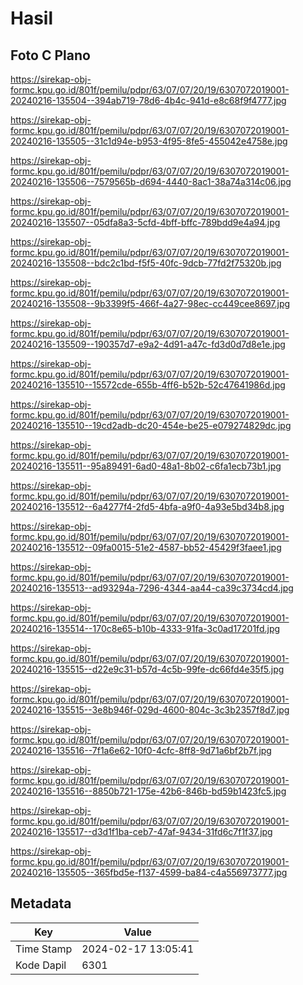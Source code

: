 # Hasil

## Foto C Plano

https://sirekap-obj-formc.kpu.go.id/801f/pemilu/pdpr/63/07/07/20/19/6307072019001-20240216-135504--394ab719-78d6-4b4c-941d-e8c68f9f4777.jpg

https://sirekap-obj-formc.kpu.go.id/801f/pemilu/pdpr/63/07/07/20/19/6307072019001-20240216-135505--31c1d94e-b953-4f95-8fe5-455042e4758e.jpg

https://sirekap-obj-formc.kpu.go.id/801f/pemilu/pdpr/63/07/07/20/19/6307072019001-20240216-135506--7579565b-d694-4440-8ac1-38a74a314c06.jpg

https://sirekap-obj-formc.kpu.go.id/801f/pemilu/pdpr/63/07/07/20/19/6307072019001-20240216-135507--05dfa8a3-5cfd-4bff-bffc-789bdd9e4a94.jpg

https://sirekap-obj-formc.kpu.go.id/801f/pemilu/pdpr/63/07/07/20/19/6307072019001-20240216-135508--bdc2c1bd-f5f5-40fc-9dcb-77fd2f75320b.jpg

https://sirekap-obj-formc.kpu.go.id/801f/pemilu/pdpr/63/07/07/20/19/6307072019001-20240216-135508--9b3399f5-466f-4a27-98ec-cc449cee8697.jpg

https://sirekap-obj-formc.kpu.go.id/801f/pemilu/pdpr/63/07/07/20/19/6307072019001-20240216-135509--190357d7-e9a2-4d91-a47c-fd3d0d7d8e1e.jpg

https://sirekap-obj-formc.kpu.go.id/801f/pemilu/pdpr/63/07/07/20/19/6307072019001-20240216-135510--15572cde-655b-4ff6-b52b-52c47641986d.jpg

https://sirekap-obj-formc.kpu.go.id/801f/pemilu/pdpr/63/07/07/20/19/6307072019001-20240216-135510--19cd2adb-dc20-454e-be25-e079274829dc.jpg

https://sirekap-obj-formc.kpu.go.id/801f/pemilu/pdpr/63/07/07/20/19/6307072019001-20240216-135511--95a89491-6ad0-48a1-8b02-c6fa1ecb73b1.jpg

https://sirekap-obj-formc.kpu.go.id/801f/pemilu/pdpr/63/07/07/20/19/6307072019001-20240216-135512--6a4277f4-2fd5-4bfa-a9f0-4a93e5bd34b8.jpg

https://sirekap-obj-formc.kpu.go.id/801f/pemilu/pdpr/63/07/07/20/19/6307072019001-20240216-135512--09fa0015-51e2-4587-bb52-45429f3faee1.jpg

https://sirekap-obj-formc.kpu.go.id/801f/pemilu/pdpr/63/07/07/20/19/6307072019001-20240216-135513--ad93294a-7296-4344-aa44-ca39c3734cd4.jpg

https://sirekap-obj-formc.kpu.go.id/801f/pemilu/pdpr/63/07/07/20/19/6307072019001-20240216-135514--170c8e65-b10b-4333-91fa-3c0ad17201fd.jpg

https://sirekap-obj-formc.kpu.go.id/801f/pemilu/pdpr/63/07/07/20/19/6307072019001-20240216-135515--d22e9c31-b57d-4c5b-99fe-dc66fd4e35f5.jpg

https://sirekap-obj-formc.kpu.go.id/801f/pemilu/pdpr/63/07/07/20/19/6307072019001-20240216-135515--3e8b946f-029d-4600-804c-3c3b2357f8d7.jpg

https://sirekap-obj-formc.kpu.go.id/801f/pemilu/pdpr/63/07/07/20/19/6307072019001-20240216-135516--7f1a6e62-10f0-4cfc-8ff8-9d71a6bf2b7f.jpg

https://sirekap-obj-formc.kpu.go.id/801f/pemilu/pdpr/63/07/07/20/19/6307072019001-20240216-135516--8850b721-175e-42b6-846b-bd59b1423fc5.jpg

https://sirekap-obj-formc.kpu.go.id/801f/pemilu/pdpr/63/07/07/20/19/6307072019001-20240216-135517--d3d1f1ba-ceb7-47af-9434-31fd6c7f1f37.jpg

https://sirekap-obj-formc.kpu.go.id/801f/pemilu/pdpr/63/07/07/20/19/6307072019001-20240216-135505--365fbd5e-f137-4599-ba84-c4a556973777.jpg


## Metadata

| Key        | Value               |
| ---------- | ------------------- |
| Time Stamp | 2024-02-17 13:05:41 |
| Kode Dapil | 6301                |



